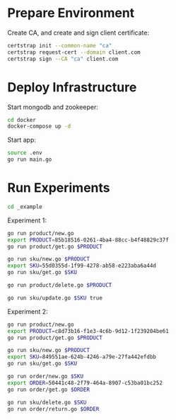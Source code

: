 # Prepare Environment

Create CA, and create and sign client certificate:
```zsh
certstrap init --common-name "ca"
certstrap request-cert --domain client.com
certstrap sign --CA "ca" client.com
```

# Deploy Infrastructure

Start mongodb and zookeeper:

```zsh
cd docker
docker-compose up -d
```

Start app:
```zsh
source .env
go run main.go
```

# Run Experiments

```zsh
cd _example
```

Experiment 1:
```zsh
go run product/new.go
export PRODUCT=85b18516-0261-4ba4-88cc-b4f48829c37f
go run product/get.go $PRODUCT

go run sku/new.go $PRODUCT
export SKU=55d0355d-1f99-4278-ab58-e223aba6a44d
go run sku/get.go $SKU

go run product/delete.go $PRODUCT

go run sku/update.go $SKU true
```

Experiment 2:

```zsh
go run product/new.go
export PRODUCT=c8d73b16-f1e3-4c6b-9d12-1f239204be61
go run product/get.go $PRODUCT

go run sku/new.go $PRODUCT
export SKU=849551ae-624b-4246-a79e-27fa442efdbb
go run sku/get.go $SKU

go run order/new.go $SKU
export ORDER=50441c48-2f79-464a-8907-c53ba01bc252
go run order/get.go $ORDER

go run sku/delete.go $SKU
go run order/return.go $ORDER
```

